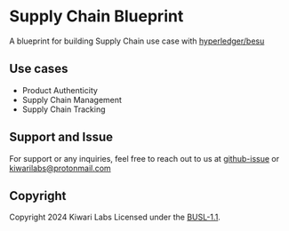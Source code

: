 # Supply Chain Blueprint

A blueprint for building Supply Chain use case with [hyperledger/besu](https://github.com/hyperledger/besu)

## Use cases

- Product Authenticity
- Supply Chain Management
- Supply Chain Tracking

## Support and Issue

For support or any inquiries, feel free to reach out to us at [github-issue](https://github.com/Kiwari-labs/) or kiwarilabs@protonmail.com

## Copyright

Copyright 2024 Kiwari Labs Licensed under the [BUSL-1.1](../LICENSE-BUSL).